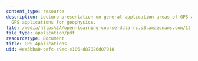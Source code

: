 ```yaml
---
content_type: resource
description: Lecture presentation on general application areas of GPS and precise
  GPS applications for geophysics.
file: /media/https%3A/open-learning-course-data-rc.s3.amazonaws.com/12-s56-gps-where-are-you-fall-2008/4ea3bba0cefce9ece106d87826d07918_sem09.pdf
file_type: application/pdf
resourcetype: Document
title: GPS Applications
uid: 4ea3bba0-cefc-e9ec-e106-d87826d07918
---
```

